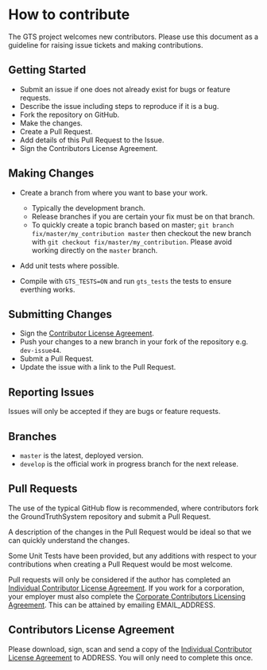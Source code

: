# How to contribute #

The GTS project welcomes new contributors. Please use this document as a guideline for raising issue tickets and making contributions.

## Getting Started ##

* Submit an issue if one does not already exist for bugs or feature requests.
* Describe the issue including steps to reproduce if it is a bug.
* Fork the repository on GitHub.
* Make the changes.
* Create a Pull Request.
* Add details of this Pull Request to the Issue.
* Sign the Contributors License Agreement.

## Making Changes ##

* Create a branch from where you want to base your work.
    * Typically the development branch.
    * Release branches if you are certain your fix must be on that branch.
    * To quickly create a topic branch based on master; `git branch
    fix/master/my_contribution master` then checkout the new branch with `git
    checkout fix/master/my_contribution`. Please avoid working directly on the
    `master` branch.

* Add unit tests where possible.
* Compile with `GTS_TESTS=ON` and run `gts_tests` the tests to ensure everthing works.

## Submitting Changes ##

* Sign the [Contributor License Agreement](INDIVIDUAL_CLA.txt).
* Push your changes to a new branch in your fork of the repository e.g. `dev-issue44`.
* Submit a Pull Request.
* Update the issue with a link to the Pull Request.

## Reporting Issues ##

Issues will only be accepted if they are bugs or feature requests.

## Branches ##

- `master` is the latest, deployed version.
- `develop` is the official work in progress branch for the next release. 

## Pull Requests ##

The use of the typical GitHub flow is recommended, where contributors fork the GroundTruthSystem repository and submit a Pull Request.

A description of the changes in the Pull Request would be ideal so that we can quickly understand  the changes.

Some Unit Tests have been provided, but any additions with respect to your contributions when creating a Pull Request would be most welcome.

Pull requests will only be considered if the author has completed an [Individual Contributor License Agreement](cla/IndividualCLA.pdf). If you work for a corporation, your employer must also complete the [Corporate Contributors Licensing Agreement](cla/CorporateCLA.pdf). This can be attained by emailing EMAIL_ADDRESS.

## Contributors License Agreement ##

Please download, sign, scan and send a copy of the [Individual Contributor License Agreement](cla/IndividualCLA.pdf) to ADDRESS. You will only need to complete this once.
